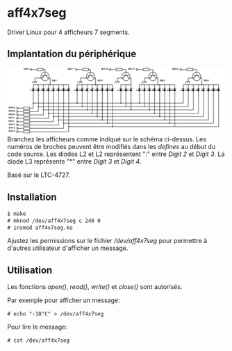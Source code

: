 # aff4x7seg
Driver Linux pour 4 afficheurs 7 segments.
## Implantation du périphérique
![Schéma d'implantation général du périphérique](./aff4x7seg_schema.png)
Branchez les afficheurs comme indiqué sur le schéma ci-dessus. Les numéros de broches peuvent être modifiés dans les _defines_ au début du code source. Les diodes L2 et L2 représentent ":" entre _Digit 2_ et _Digit 3_. La diode L3 représente "°" entre _Digit 3_ et _Digit 4_.

Basé sur le LTC-4727.
## Installation
```
$ make
# mknod /dev/aff4x7seg c 240 0
# insmod aff4x7seg.ko
```
Ajustez les permissions sur le fichier _/dev/aff4x7seg_ pour permettre à d'autres utilisateur d'afficher un message.
## Utilisation
Les fonctions _open()_, _read()_, _write()_ et _close()_ sont autorisés.

Par exemple pour afficher un message:
```
# echo "-18°C" > /dev/aff4x7seg
```
Pour lire le message:
```
# cat /dev/aff4x7seg
```

